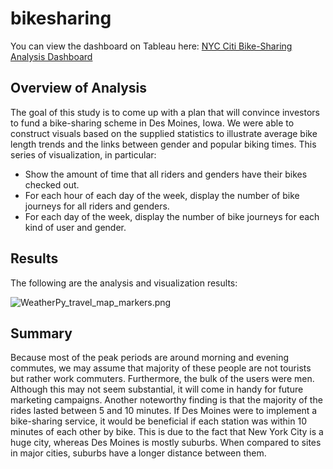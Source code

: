 # bikesharing
You can view the dashboard on Tableau here: [NYC Citi Bike-Sharing Analysis Dashboard](https://public.tableau.com/shared/FCQXP589C?:display_count=n&:origin=viz_share_link)

## Overview of Analysis
The goal of this study is to come up with a plan that will convince investors to fund a bike-sharing scheme in Des Moines, Iowa. We were able to construct visuals based on the supplied statistics to illustrate average bike length trends and the links between gender and popular biking times. This series of visualization, in particular:

- Show the amount of time that all riders and genders have their bikes checked out.
- For each hour of each day of the week, display the number of bike journeys for all riders and genders.
- For each day of the week, display the number of bike journeys for each kind of user and gender.
## Results
The following are the analysis and visualization results:

![WeatherPy_travel_map_markers.png](Vacation_Itinerary/WeatherPy_travel_map_markers.png)

## Summary
Because most of the peak periods are around morning and evening commutes, we may assume that majority of these people are not tourists but rather work commuters. Furthermore, the bulk of the users were men. Although this may not seem substantial, it will come in handy for future marketing campaigns. Another noteworthy finding is that the majority of the rides lasted between 5 and 10 minutes. If Des Moines were to implement a bike-sharing service, it would be beneficial if each station was within 10 minutes of each other by bike. This is due to the fact that New York City is a huge city, whereas Des Moines is mostly suburbs. When compared to sites in major cities, suburbs have a longer distance between them.
